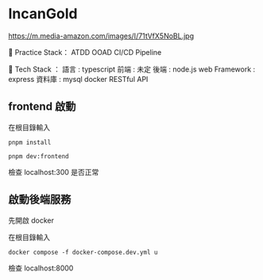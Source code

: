 # IncanGold

https://m.media-amazon.com/images/I/71tVfX5NoBL.jpg

🎯 Practice Stack：
ATDD 
OOAD 
CI/CD Pipeline 

🎯 Tech Stack ：
語言 : typescript
前端 : 未定 
後端 : node.js
web Framework : express 
資料庫 : mysql
docker
RESTful API


## frontend 啟動

在根目錄輸入

```
pnpm install

pnpm dev:frontend
```

檢查 localhost:300 是否正常

## 啟動後端服務

先開啟 docker

在根目錄輸入

```
docker compose -f docker-compose.dev.yml u
```

檢查 localhost:8000